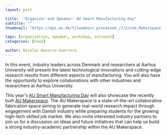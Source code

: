 ```yaml
---
layout: post

title:  "Organizer and Speaker: AU Smart Manufacturing Day"
subtitle: ""
thumbnail: "https://mpe.au.dk/fileadmin/_processed_/7/2/csm_Makerspace_small-52_8c9be548e4.jpg"

tags: [organization, speaker, workshop, outreach]
categories: [news]

author: Nicolás Navarro-Guerrero
---
```

In this event, industry leaders across Denmark and researchers at Aarhus University will present the latest technological innovations and cutting-edge research results from different aspects of manufacturing. You will also have the opportunity to explore collaborations with other industries and researchers at Aarhus University.

This year's <a target="_blank" href="https://mpe.au.dk/en/research/facilities/deep-tech-experimental-hub/makerspace/events/au-manufacturing-days/">AU Smart Manufacturing Day</a> will also showcase the recently built <a target="_blank" href="https://mpe.au.dk/en/research/facilities/deep-tech-experimental-hub/makerspace/">AU Makerspace</a>. The AU Makerspace is a state-of-the-art collaborative fabrication space aiming to generate real-world research impact through engagement with Danish industry while preparing students for the growing high-tech skilled job market. We also invite interested industry partners to join us for a discussion on ideas and future initiatives that can help us build a strong industry-academic partnership within the AU Makerspace.

<!--more-->

